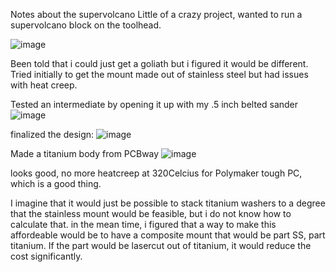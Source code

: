 Notes about the supervolcano
Little of a crazy project, 
wanted to run a supervolcano block on the toolhead.

![image](https://github.com/user-attachments/assets/da82fee4-7452-450b-a475-0427ca3df029)

Been told that i could just get a goliath but i figured it would be different.
Tried initially to get the mount made out of stainless steel but had issues with heat creep.

Tested an intermediate by opening it up with my .5 inch belted sander
![image](https://github.com/user-attachments/assets/a781eaf0-1b3f-464d-ac0a-753e08f9a4dc)

finalized the design:
![image](https://github.com/user-attachments/assets/8979e59e-0cf4-4aed-86f5-c2e020ad28ed)

Made a titanium body from PCBway
![image](https://github.com/user-attachments/assets/aecc14e2-3091-45ce-8f61-04b8be8a6231)

looks good, no more heatcreep at 320Celcius for Polymaker tough PC, which is a good thing.

I imagine that it would just be possible to stack titanium washers to a degree that the stainless mount would be feasible, but i do not know how to calculate that.
in the mean time, i figured that a way to make this affordeable would be to have a composite mount that would be part SS, part titanium.
If the part would be lasercut out of titanium, it would reduce the cost significantly.
